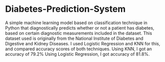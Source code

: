 # Diabetes-Prediction-System
A simple machine learning model based on classification technique in Python that diagnostically predicts whether or not a patient has diabetes, based on certain diagnostic measurements included in the dataset. 
This dataset used is originally from the National Institute of Diabetes and Digestive and Kidney Diseases.
I used Logistic Regression and KNN for this, and compared accuracy scores of both techniques.
Using KNN, I got an accuracy of 79.2%
Using Logistic Regression, I got accuracy of 81.8%.
